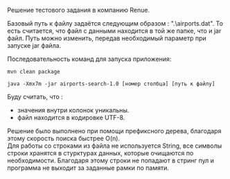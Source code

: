 Решение тестового задания в компанию Renue.

Базовый путь к файлу задаётся следующим образом : ".\airports.dat". То есть считается, что файл с данными находится в той же папке, что и jar файл.
Путь можно изменить, передав необходимый параметр при запуске jar файла.<br>

Последовательность команд для запуска приложения:
```
mvn clean package

java -Xmx7m -jar airports-search-1.0 [номер столбца] [путь к файлу]
```
Буду считать, что : 
  - значения внутри колонок уникальны.
  - файл находится в кодировке UTF-8.


Решение было выполнено при помощи префиксного дерева, благодаря этому скорость поиска быстрее O(n). <br>
Для работы со строками из файла не используется String, все символы строки хранятся в стурктурах данных, которые очищаются по необходимости. Благодаря этому строки не попадают в стринг пул и программа не выходит за заданные рамки по памяти.
